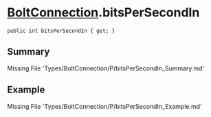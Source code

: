 # [BoltConnection](Types/BoltConnection.md).bitsPerSecondIn
`public int bitsPerSecondIn { get; }`
## Summary
Missing File 'Types/BoltConnection/P/bitsPerSecondIn_Summary.md'
## Example
Missing File 'Types/BoltConnection/P/bitsPerSecondIn_Example.md'
